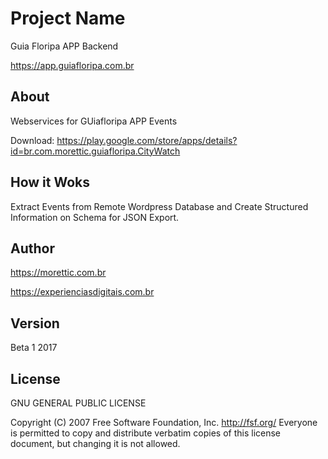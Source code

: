 # Project Name

Guia Floripa APP Backend

https://app.guiafloripa.com.br

## About

Webservices for GUiafloripa APP Events

Download: https://play.google.com/store/apps/details?id=br.com.morettic.guiafloripa.CityWatch

## How it Woks

Extract Events from Remote Wordpress Database and Create Structured Information on Schema for JSON Export.

## Author

https://morettic.com.br

https://experienciasdigitais.com.br

## Version

Beta 1 2017

## License

GNU GENERAL PUBLIC LICENSE

Copyright (C) 2007 Free Software Foundation, Inc. <http://fsf.org/>
Everyone is permitted to copy and distribute verbatim copies
of this license document, but changing it is not allowed.
